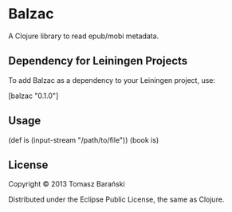 # Balzac

A Clojure library to read epub/mobi metadata.

## Dependency for Leiningen Projects

To add Balzac as a dependency to your Leiningen project, use:

[balzac "0.1.0"]

## Usage

(def is (input-stream "/path/to/file"))
(book is)


## License

Copyright © 2013 Tomasz Barański

Distributed under the Eclipse Public License, the same as Clojure.
